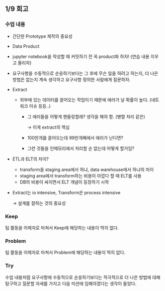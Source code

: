 ## 1/9 회고

### 수업 내용

- 간단한 Prototype 제작의 중요성
- Data Product
- jupyter notebook을 작성할 때 커밋하기 전 꼭 product화 하자! (연습 내용 지우고 올리자)
- 요구사항을 수동적으로 순응하기보다는 그 후에 무슨 일을 하려고 하는지, 더 나은 방법은 없는지 계속 생각하고 요구사항 정의한 사람에게 질문하자.
- Extract
    - 외부에 있는 데이터를 끌어오는 작업이기 때문에 에러가 날 확률이 높다. (네트워크 이슈 등등..)
        - 그 에러들을 어떻게 핸들링할래? 생각을 해야 함. (병렬 처리 같은)
            
            → 이게 extract의 핵심
            
        - 100만개를 끌어오는데 99만개째에서 에러가 난다면?
        - 그런 것들을 인메모리에서 처리할 순 없는데 어떻게 할거임?
- ETL과 ELT의 차이?
    - transform을 staging area에서 하냐, data warehouse에서 하냐의 차이
    - staging area에서 transform하는 비용이 아깝다 할 때 ELT를 사용
    - DB의 비용이 싸지면서 ELT 개념이 등장하기 시작
- Extract는 io intensive, Transform은 process intensive
    
    → 설계를 잘하는 것의 중요성

### Keep

팀 활동을 어제자로 마쳐서 Keep에 해당하는 내용이 딱히 없다.

### Problem

팀 활동을 어제자로 마쳐서 Problem에 해당하는 내용이 딱히 없다.

### Try

수업 내용처럼 요구사항에 수동적으로 순응하기보다는 적극적으로 더 나은 방법에 대해 탐구하고 질문할 자세를 가지고 다음 미션에 임해야겠다는 생각이 들었다.